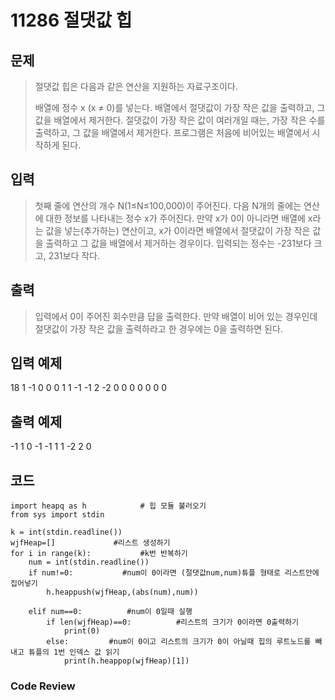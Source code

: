 # 11286 절댓값 힙

## 문제
>절댓값 힙은 다음과 같은 연산을 지원하는 자료구조이다.
>
>배열에 정수 x (x ≠ 0)를 넣는다.
>배열에서 절댓값이 가장 작은 값을 출력하고, 그 값을 배열에서 제거한다. 절댓값이 가장 작은 값이 여러개일 때는, 가장 작은 수를 출력하고, 그 값을 배열에서 제거한다.
>프로그램은 처음에 비어있는 배열에서 시작하게 된다.

## 입력
>첫째 줄에 연산의 개수 N(1≤N≤100,000)이 주어진다. 다음 N개의 줄에는 연산에 대한 정보를 나타내는 정수 x가 주어진다. 만약 x가 0이 아니라면 배열에 x라는 값을 넣는(추가하는) 연산이고, x가 0이라면 배열에서 절댓값이 가장 작은 값을 출력하고 그 값을 배열에서 제거하는 경우이다. 입력되는 정수는 -231보다 크고, 231보다 작다.

## 출력
>입력에서 0이 주어진 회수만큼 답을 출력한다. 만약 배열이 비어 있는 경우인데 절댓값이 가장 작은 값을 출력하라고 한 경우에는 0을 출력하면 된다.

## 입력 예제
18
1
-1
0
0
0
1
1
-1
-1
2
-2
0
0
0
0
0
0
0

## 출력 예제
-1
1
0
-1
-1
1
1
-2
2
0
## 코드
```
import heapq as h            # 힙 모듈 불러오기
from sys import stdin

k = int(stdin.readline())
wjfHeap=[]             #리스트 생성하기
for i in range(k):           #k번 반복하기
    num = int(stdin.readline())
    if num!=0:           #num이 0이라면 (절댓값num,num)튜플 형태로 리스트안에 집어넣기
        h.heappush(wjfHeap,(abs(num),num))
    
    elif num==0:          #num이 0일때 실행
        if len(wjfHeap)==0:          #리스트의 크기가 0이라면 0출력하기
            print(0)
        else:         #num이 0이고 리스트의 크기가 0이 아닐때 힙의 루트노드를 빼내고 튜플의 1번 인덱스 값 읽기
            print(h.heappop(wjfHeap)[1])
```
### Code Review
